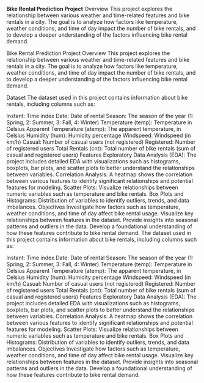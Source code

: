 **Bike Rental Prediction Project**
Overview
This project explores the relationship between various weather and time-related features and bike rentals in a city. The goal is to analyze how factors like temperature, weather conditions, and time of day impact the number of bike rentals, and to develop a deeper understanding of the factors influencing bike rental demand.

Bike Rental Prediction Project
Overview
This project explores the relationship between various weather and time-related features and bike rentals in a city. The goal is to analyze how factors like temperature, weather conditions, and time of day impact the number of bike rentals, and to develop a deeper understanding of the factors influencing bike rental demand.

Dataset
The dataset used in this project contains information about bike rentals, including columns such as:

Instant: Time index
Date: Date of rental
Season: The season of the year (1: Spring, 2: Summer, 3: Fall, 4: Winter)
Temperature (temp): Temperature in Celsius
Apparent Temperature (atemp): The apparent temperature, in Celsius
Humidity (hum): Humidity percentage
Windspeed: Windspeed (in km/h)
Casual: Number of casual users (not registered)
Registered: Number of registered users
Total Rentals (cnt): Total number of bike rentals (sum of casual and registered users)
Features
Exploratory Data Analysis (EDA): The project includes detailed EDA with visualizations such as histograms, boxplots, bar plots, and scatter plots to better understand the relationships between variables.
Correlation Analysis: A heatmap shows the correlation between various features to identify significant relationships and potential features for modeling.
Scatter Plots: Visualize relationships between numeric variables such as temperature and bike rentals.
Box Plots and Histograms: Distribution of variables to identify outliers, trends, and data imbalances.
Objectives
Investigate how factors such as temperature, weather conditions, and time of day affect bike rental usage.
Visualize key relationships between features in the dataset.
Provide insights into seasonal patterns and outliers in the data.
Develop a foundational understanding of how these features contribute to bike rental demand.
The dataset used in this project contains information about bike rentals, including columns such as:

Instant: Time index
Date: Date of rental
Season: The season of the year (1: Spring, 2: Summer, 3: Fall, 4: Winter)
Temperature (temp): Temperature in Celsius
Apparent Temperature (atemp): The apparent temperature, in Celsius
Humidity (hum): Humidity percentage
Windspeed: Windspeed (in km/h)
Casual: Number of casual users (not registered)
Registered: Number of registered users
Total Rentals (cnt): Total number of bike rentals (sum of casual and registered users)
Features
Exploratory Data Analysis (EDA): The project includes detailed EDA with visualizations such as histograms, boxplots, bar plots, and scatter plots to better understand the relationships between variables.
Correlation Analysis: A heatmap shows the correlation between various features to identify significant relationships and potential features for modeling.
Scatter Plots: Visualize relationships between numeric variables such as temperature and bike rentals.
Box Plots and Histograms: Distribution of variables to identify outliers, trends, and data imbalances.
Objectives
Investigate how factors such as temperature, weather conditions, and time of day affect bike rental usage.
Visualize key relationships between features in the dataset.
Provide insights into seasonal patterns and outliers in the data.
Develop a foundational understanding of how these features contribute to bike rental demand.
